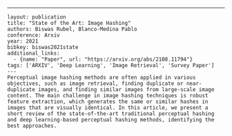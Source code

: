 ---
    layout: publication
    title: "State of the Art: Image Hashing"
    authors: Biswas Rubel, Blanco-Medina Pablo
    conference: Arxiv
    year: 2021
    bibkey: biswas2021state
    additional_links:
      - {name: "Paper", url: "https://arxiv.org/abs/2108.11794"}
    tags: ['ARXIV', 'Deep Learning', 'Image Retrieval', 'Survey Paper']
    ---
    Perceptual image hashing methods are often applied in various objectives, such as image retrieval, finding duplicate or near-duplicate images, and finding similar images from large-scale image content. The main challenge in image hashing techniques is robust feature extraction, which generates the same or similar hashes in images that are visually identical. In this article, we present a short review of the state-of-the-art traditional perceptual hashing and deep learning-based perceptual hashing methods, identifying the best approaches.